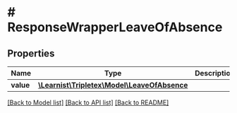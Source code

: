 # # ResponseWrapperLeaveOfAbsence

## Properties

Name | Type | Description | Notes
------------ | ------------- | ------------- | -------------
**value** | [**\Learnist\Tripletex\Model\LeaveOfAbsence**](LeaveOfAbsence.md) |  | [optional]

[[Back to Model list]](../../README.md#models) [[Back to API list]](../../README.md#endpoints) [[Back to README]](../../README.md)

